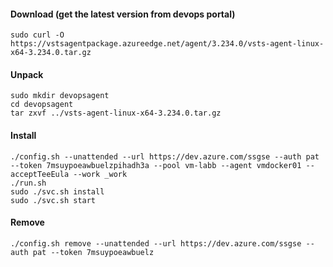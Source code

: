 #### Download (get the latest version from devops portal)
```
sudo curl -O https://vstsagentpackage.azureedge.net/agent/3.234.0/vsts-agent-linux-x64-3.234.0.tar.gz
```
#### Unpack
```
sudo mkdir devopsagent
cd devopsagent
tar zxvf ../vsts-agent-linux-x64-3.234.0.tar.gz
```
#### Install
```
./config.sh --unattended --url https://dev.azure.com/ssgse --auth pat --token 7msuypoeawbuelzpihadh3a --pool vm-labb --agent vmdocker01 --acceptTeeEula --work _work
./run.sh
sudo ./svc.sh install
sudo ./svc.sh start
```

#### Remove
```
./config.sh remove --unattended --url https://dev.azure.com/ssgse --auth pat --token 7msuypoeawbuelz
```

